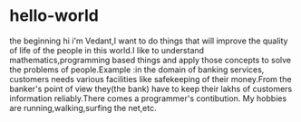 # hello-world
the beginning
hi i'm Vedant,I want to do things that will improve the quality of life of the people in this world.I like to understand mathematics,programming based things and apply those concepts to solve the problems of people.Example :in the domain of banking services, customers needs  various facilities like safekeeping of their money.From the banker's point of view  they(the bank) have to keep their lakhs of customers information reliably.There comes a programmer's contibution.
My hobbies are running,walking,surfing the net,etc.
